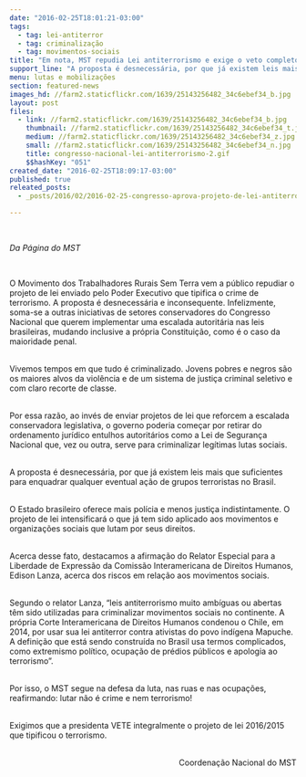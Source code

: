 ```yaml
---
date: "2016-02-25T18:01:21-03:00"
tags:
  - tag: lei-antiterror
  - tag: criminalização
  - tag: movimentos-sociais
title: "Em nota, MST repudia Lei antiterrorismo e exige o veto completo do projeto\n "
support_line: "A proposta é desnecessária, por que já existem leis mais que suficientes para enquadrar qualquer eventual ação de grupos terroristas no Brasil."
menu: lutas e mobilizações
section: featured-news
images_hd: //farm2.staticflickr.com/1639/25143256482_34c6ebef34_b.jpg
layout: post
files:
  - link: //farm2.staticflickr.com/1639/25143256482_34c6ebef34_b.jpg
    thumbnail: //farm2.staticflickr.com/1639/25143256482_34c6ebef34_t.jpg
    medium: //farm2.staticflickr.com/1639/25143256482_34c6ebef34_z.jpg
    small: //farm2.staticflickr.com/1639/25143256482_34c6ebef34_n.jpg
    title: congresso-nacional-lei-antiterrorismo-2.gif
    $$hashKey: "051"
created_date: "2016-02-25T18:09:17-03:00"
published: true
releated_posts:
  - _posts/2016/02/2016-02-25-congresso-aprova-projeto-de-lei-antiterrorismo.md

---
```

<p>&nbsp;</p>

<p><em>Da P&aacute;gina do MST&nbsp;</em></p>

<p>&nbsp;</p>

<p>O Movimento dos Trabalhadores Rurais Sem Terra vem a&nbsp;p&uacute;blico repudiar o projeto de lei enviado pelo Poder Executivo que tipifica o crime de terrorismo. A proposta &eacute; desnecess&aacute;ria e inconsequente. Infelizmente, soma-se a outras iniciativas de setores conservadores do Congresso Nacional que querem implementar uma escalada autorit&aacute;ria nas leis brasileiras, mudando inclusive a pr&oacute;pria Constitui&ccedil;&atilde;o, como &eacute; o caso da maioridade penal.&nbsp;</p>

<p><br />
Vivemos tempos em que tudo &eacute; criminalizado. Jovens pobres e negros s&atilde;o os maiores alvos da viol&ecirc;ncia e de um sistema de justi&ccedil;a criminal seletivo e com claro recorte de classe.</p>

<p><br />
Por essa raz&atilde;o, ao inv&eacute;s de enviar projetos de lei que reforcem a escalada conservadora legislativa, o governo poderia come&ccedil;ar por retirar do ordenamento jur&iacute;dico entulhos autorit&aacute;rios como a Lei de Seguran&ccedil;a Nacional que, vez ou outra, serve para criminalizar leg&iacute;timas lutas sociais.&nbsp;</p>

<p><br />
A proposta &eacute; desnecess&aacute;ria, por que j&aacute; existem leis mais que suficientes para enquadrar qualquer eventual a&ccedil;&atilde;o de grupos terroristas no Brasil.</p>

<p><br />
O Estado brasileiro oferece mais pol&iacute;cia e menos justi&ccedil;a indistintamente. O projeto de lei intensificar&aacute; o que j&aacute; tem sido aplicado aos movimentos e organiza&ccedil;&otilde;es sociais que lutam por seus direitos. &nbsp;</p>

<p><br />
Acerca desse fato, destacamos a afirma&ccedil;&atilde;o do Relator Especial para a Liberdade de Express&atilde;o da Comiss&atilde;o Interamericana de Direitos Humanos, Edison Lanza, acerca dos riscos em rela&ccedil;&atilde;o aos movimentos sociais.</p>

<p><br />
Segundo o relator Lanza, &ldquo;leis antiterrorismo muito amb&iacute;guas ou abertas t&ecirc;m sido utilizadas para criminalizar movimentos sociais no continente. A pr&oacute;pria Corte Interamericana de Direitos Humanos condenou o Chile, em 2014, por usar sua lei antiterror contra ativistas do povo ind&iacute;gena Mapuche. A defini&ccedil;&atilde;o que est&aacute; sendo constru&iacute;da no Brasil usa termos complicados, como extremismo pol&iacute;tico, ocupa&ccedil;&atilde;o de pr&eacute;dios p&uacute;blicos e apologia ao terrorismo&rdquo;.</p>

<p><br />
Por isso, o MST segue na defesa da luta, nas ruas e nas ocupa&ccedil;&otilde;es, reafirmando: lutar n&atilde;o &eacute; crime e nem terrorismo! &nbsp;</p>

<p><br />
Exigimos que a presidenta VETE integralmente o projeto de lei 2016/2015 que tipificou o terrorismo.&nbsp;<br />
&nbsp;</p>

<p style="text-align: right;">Coordena&ccedil;&atilde;o Nacional do MST<br />
&nbsp;</p>
